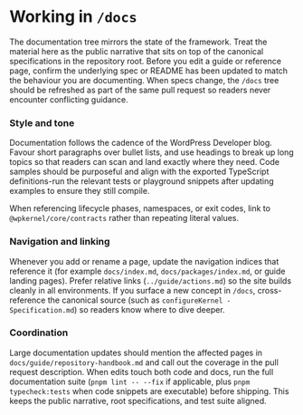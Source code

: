 # Working in `/docs`

The documentation tree mirrors the state of the framework. Treat the material here as the public narrative that sits on top of the canonical specifications in the repository root. Before you edit a guide or reference page, confirm the underlying spec or README has been updated to match the behaviour you are documenting. When specs change, the `/docs` tree should be refreshed as part of the same pull request so readers never encounter conflicting guidance.

### Style and tone

Documentation follows the cadence of the WordPress Developer blog. Favour short paragraphs over bullet lists, and use headings to break up long topics so that readers can scan and land exactly where they need. Code samples should be purposeful and align with the exported TypeScript definitions-run the relevant tests or playground snippets after updating examples to ensure they still compile.

When referencing lifecycle phases, namespaces, or exit codes, link to `@wpkernel/core/contracts` rather than repeating literal values.

### Navigation and linking

Whenever you add or rename a page, update the navigation indices that reference it (for example `docs/index.md`, `docs/packages/index.md`, or guide landing pages). Prefer relative links (`../guide/actions.md`) so the site builds cleanly in all environments. If you surface a new concept in `/docs`, cross-reference the canonical source (such as `configureKernel - Specification.md`) so readers know where to dive deeper.

### Coordination

Large documentation updates should mention the affected pages in `docs/guide/repository-handbook.md` and call out the coverage in the pull request description. When edits touch both code and docs, run the full documentation suite (`pnpm lint -- --fix` if applicable, plus `pnpm typecheck:tests` when code snippets are executable) before shipping. This keeps the public narrative, root specifications, and test suite aligned.
